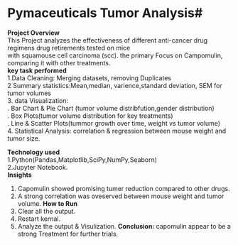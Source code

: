 # Pymaceuticals Tumor Analysis#
**Project Overview**  
This Project analyzes the effectiveness of different anti-cancer drug regimens drug retirements tested on mice  
with squamouse cell carcinoma (scc). the primary Focus on Campomulin, comparing it with other treatments.  
**key task performed**  
1.Data Cleaning: Merging datasets, removing Duplicates  
2 Summary statistics:Mean,median, varience,standard deviation, SEM for tumor volumes  
3. data Visualization:   
      . Bar Chart & Pie Chart (tumor volume distribfution,gender distribution)  
      . Box Plots(tumor volume distribution for key treatments)  
      . Line & Scatter Plots(tummor growth over time, weight vs tumor volume)  
4. Statistical Analysis: correlation & regression between mouse weight and tumor size.  

**Technology used**  
1.Python(Pandas,Matplotlib,SciPy,NumPy,Seaborn)  
2.Jupyter Notebook.  
**Insights**  
1. Capomulin showed promising tumer reduction compared to other drugs.  
2. A strong correlation was oveserved between mouse weight and tumor volume.
**How to Run**
1. Clear all the output.
2. Restart kernal.
3. Analyze the output & Visulization.
**Conclusion:**  capomulin appear to be a strong Treatment for further trials.  
   





